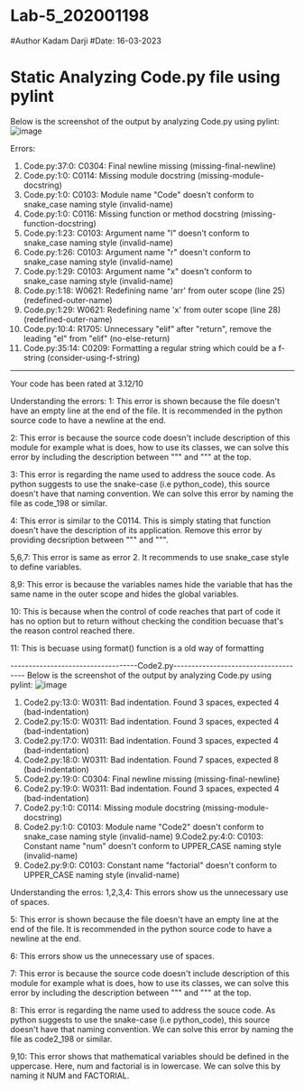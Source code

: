 # Lab-5_202001198
#Author Kadam Darji
#Date: 16-03-2023
# Static Analyzing Code.py file using pylint

Below is the screenshot of the output by analyzing Code.py using pylint:
![image](https://user-images.githubusercontent.com/81846811/225570076-f084d6a3-7de2-4726-aea5-641f4fc5aa12.png)

Errors:
1. Code.py:37:0: C0304: Final newline missing (missing-final-newline)
2. Code.py:1:0: C0114: Missing module docstring (missing-module-docstring)
3. Code.py:1:0: C0103: Module name "Code" doesn't conform to snake_case naming style (invalid-name)
4. Code.py:1:0: C0116: Missing function or method docstring (missing-function-docstring)
5. Code.py:1:23: C0103: Argument name "l" doesn't conform to snake_case naming style (invalid-name)
6. Code.py:1:26: C0103: Argument name "r" doesn't conform to snake_case naming style (invalid-name)
7. Code.py:1:29: C0103: Argument name "x" doesn't conform to snake_case naming style (invalid-name)
8. Code.py:1:18: W0621: Redefining name 'arr' from outer scope (line 25) (redefined-outer-name)
9. Code.py:1:29: W0621: Redefining name 'x' from outer scope (line 28) (redefined-outer-name)
10. Code.py:10:4: R1705: Unnecessary "elif" after "return", remove the leading "el" from "elif" (no-else-return)
11. Code.py:35:14: C0209: Formatting a regular string which could be a f-string (consider-using-f-string)

-----------------------------------
Your code has been rated at 3.12/10

Understanding the errors:
1: This error is shown because the file doesn't have an empty line at the end of the file. It is recommended in the python source code to have a newline at the end.

2: This error is because the source code doesn't include description of this module for example what is does, how to use its classes, we can solve this error by including the description between """ and """ at the top.

3: This error is regarding the name used to address the souce code. As python suggests to use the snake-case (i.e python_code), this source doesn't have that naming convention. We can solve this error by naming the file as code_198 or similar.

4: This error is similar to the C0114. This is simply stating that function doesn't have the description of its application. Remove this error by providing decsription between """ and """.

5,6,7: This error is same as error 2. It recommends to use snake_case style to define variables.

8,9: This error is because the variables names hide the variable that has the same name in the outer scope and hides the global variables.

10: This is because when the control of code reaches that part of code it has no option but to return without checking the condition becuase that's the reason control reached there.

11: This is becuase using format() function is a old way of formatting



-----------------------------------Code2.py-------------------------------------
Below is the screenshot of the output by analyzing Code.py using pylint:
![image](https://user-images.githubusercontent.com/81846811/225580224-0c272a48-b1c9-477d-83f5-3ee2ec180580.png)

1. Code2.py:13:0: W0311: Bad indentation. Found 3 spaces, expected 4 (bad-indentation)
2. Code2.py:15:0: W0311: Bad indentation. Found 3 spaces, expected 4 (bad-indentation)
3. Code2.py:17:0: W0311: Bad indentation. Found 3 spaces, expected 4 (bad-indentation)
4. Code2.py:18:0: W0311: Bad indentation. Found 7 spaces, expected 8 (bad-indentation)
5. Code2.py:19:0: C0304: Final newline missing (missing-final-newline)
6. Code2.py:19:0: W0311: Bad indentation. Found 3 spaces, expected 4 (bad-indentation)
7. Code2.py:1:0: C0114: Missing module docstring (missing-module-docstring)
8. Code2.py:1:0: C0103: Module name "Code2" doesn't conform to snake_case naming style (invalid-name)
9.Code2.py:4:0: C0103: Constant name "num" doesn't conform to UPPER_CASE naming style (invalid-name)
10. Code2.py:9:0: C0103: Constant name "factorial" doesn't conform to UPPER_CASE naming style (invalid-name)

Understanding the erros:
1,2,3,4: This errors show us the unnecessary use of spaces.

5: This error is shown because the file doesn't have an empty line at the end of the file. It is recommended in the python source code to have a newline at the end.

6:  This errors show us the unnecessary use of spaces.

7: This error is because the source code doesn't include description of this module for example what is does, how to use its classes, we can solve this error by including the description between """ and """ at the top.

8: This error is regarding the name used to address the souce code. As python suggests to use the snake-case (i.e python_code), this source doesn't have that naming convention. We can solve this error by naming the file as code2_198 or similar.

9,10: This error shows that mathematical variables should be defined in the uppercase. Here, num and factorial is in lowercase. We can solve this by naming it NUM and FACTORIAL.
